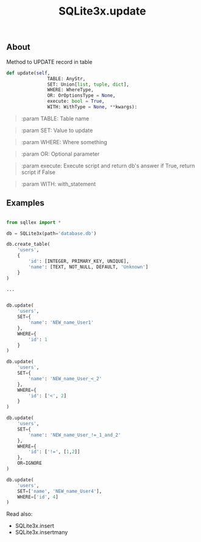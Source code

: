 <div align="center">

# SQLite3x.update

</div><br>

## About

Method to UPDATE record in table

```python
def update(self,
               TABLE: AnyStr,
               SET: Union[list, tuple, dict],
               WHERE: WhereType,
               OR: OrOptionsType = None,
               execute: bool = True,
               WITH: WithType = None, **kwargs):
```

> :param TABLE: Table name

> :param SET: Value to update

> :param WHERE: Where something

> :param OR: Optional parameter

> :param execute: Execute script and return db's answer if True, return script if False

> :param WITH: with_statement


## Examples

```python

from sqllex import *

db = SQLite3x(path='database.db')

db.create_table(
    'users',
    {
        'id': [INTEGER, PRIMARY_KEY, UNIQUE],
        'name': [TEXT, NOT_NULL, DEFAULT, 'Unknown']
    }
)

...


db.update(
    'users',
    SET={
        'name': 'NEW_name_User1'
    },
    WHERE={
        'id': 1
    }
)

db.update(
    'users',
    SET={
        'name': 'NEW_name_User_<_2'
    },
    WHERE={
        'id': ['<', 2]
    }
)

db.update(
    'users',
    SET={
        'name': 'NEW_name_User_!=_1_and_2'
    },
    WHERE={
        'id': ['!=', [1,2]]
    },
    OR=IGNORE
)

db.update(
    'users',
    SET=['name', 'NEW_name_User4'],
    WHERE=['id', 4]
)

```

Read also:
- SQLite3x.insert
- SQLite3x.insertmany